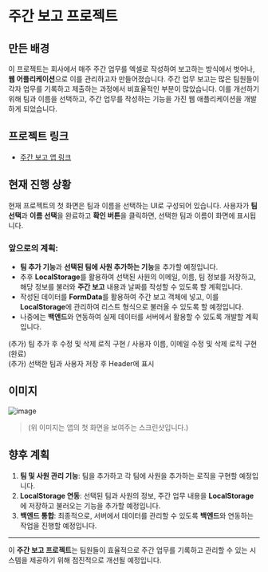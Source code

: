 # 주간 보고 프로젝트

## 만든 배경
이 프로젝트는 회사에서 매주 주간 업무를 엑셀로 작성하여 보고하는 방식에서 벗어나, **웹 어플리케이션**으로 이를 관리하고자 만들어졌습니다. 주간 업무 보고는 많은 팀원들이 각자 업무를 기록하고 제출하는 과정에서 비효율적인 부분이 많았습니다. 이를 개선하기 위해 팀과 이름을 선택하고, 주간 업무를 작성하는 기능을 가진 웹 애플리케이션을 개발하게 되었습니다.

## 프로젝트 링크
- [주간 보고 앱 링크](https://gkkary3.github.io/Weekly-Project-App/)

## 현재 진행 상황
현재 프로젝트의 첫 화면은 팀과 이름을 선택하는 UI로 구성되어 있습니다. 사용자가 **팀 선택**과 **이름 선택**을 완료하고 **확인 버튼**을 클릭하면, 선택한 팀과 이름이 화면에 표시됩니다. 

### 앞으로의 계획:
- **팀 추가 기능**과 **선택된 팀에 사원 추가하는 기능**을 추가할 예정입니다.
- 추후 **LocalStorage**를 활용하여 선택된 사원의 이메일, 이름, 팀 정보를 저장하고, 해당 정보를 불러와 **주간 보고** 내용과 날짜를 작성할 수 있도록 할 계획입니다.
- 작성된 데이터를 **FormData**를 활용하여 주간 보고 객체에 넣고, 이를 **LocalStorage**에 관리하여 리스트 형식으로 불러올 수 있도록 할 예정입니다.
- 나중에는 **백엔드**와 연동하여 실제 데이터를 서버에서 활용할 수 있도록 개발할 계획입니다.

(추가) 팀 추가 후 수정 및 삭제 로직 구현 / 사용자 이름, 이메일 수정 및 삭제 로직 구현(완료) <br>
(추가) 선택한 팀과 사용자 저장 후 Header에 표시
## 이미지

![image](https://github.com/user-attachments/assets/617125de-cee4-4538-a421-fe1161e39042)


> (위 이미지는 앱의 첫 화면을 보여주는 스크린샷입니다.)

## 향후 계획
1. **팀 및 사원 관리 기능**: 팀을 추가하고 각 팀에 사원을 추가하는 로직을 구현할 예정입니다.
2. **LocalStorage 연동**: 선택된 팀과 사원의 정보, 주간 업무 내용을 **LocalStorage**에 저장하고 불러오는 기능을 추가할 예정입니다.
3. **백엔드 통합**: 최종적으로, 서버에서 데이터를 관리할 수 있도록 **백엔드**와 연동하는 작업을 진행할 예정입니다.

---

이 **주간 보고 프로젝트**는 팀원들이 효율적으로 주간 업무를 기록하고 관리할 수 있는 시스템을 제공하기 위해 점진적으로 개선될 예정입니다.
